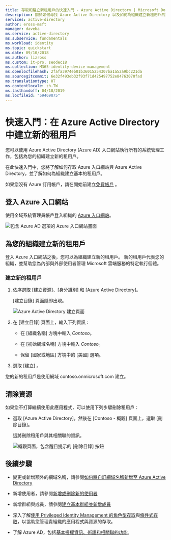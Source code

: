 ```yaml
---
title: 存取和建立新租用戶的快速入門 - Azure Active Directory | Microsoft Docs
description: 關於如何尋找 Azure Active Directory 以及如何為組織建立新租用戶的指示。
services: active-directory
author: eross-msft
manager: daveba
ms.service: active-directory
ms.subservice: fundamentals
ms.workload: identity
ms.topic: quickstart
ms.date: 09/10/2018
ms.author: lizross
ms.custom: it-pro, seodec18
ms.collection: M365-identity-device-management
ms.openlocfilehash: 2fafa3974eb01b36015254307ba1a52a9bc221da
ms.sourcegitcommit: 6e32f493eb32f93f71d425497752e84763070fad
ms.translationtype: HT
ms.contentlocale: zh-TW
ms.lasthandoff: 04/10/2019
ms.locfileid: "59469075"
---
```

# <a name="quickstart-create-a-new-tenant-in-azure-active-directory"></a>快速入門：在 Azure Active Directory 中建立新的租用戶
您可以使用 Azure Active Directory (Azure AD) 入口網站執行所有的系統管理工作，包括為您的組織建立新的租用戶。 

在此快速入門中，您將了解如何存取 Azure 入口網站與 Azure Active Directory，並了解如何為組織建立基本的租用戶。

如果您沒有 Azure 訂用帳戶，請在開始前建立[免費帳戶](https://azure.microsoft.com/free/) 。

## <a name="sign-in-to-the-azure-portal"></a>登入 Azure 入口網站
使用全域系統管理員帳戶登入組織的 [Azure 入口網站](https://portal.azure.com/)。

![包含 Azure AD 選項的 Azure 入口網站畫面](media/active-directory-access-create-new-tenant/azure-ad-portal.png)

## <a name="create-a-new-tenant-for-your-organization"></a>為您的組織建立新的租用戶
登入 Azure 入口網站之後，您可以為組織建立新的租用戶。 新的租用戶代表您的組織，並幫助您為內部與外部使用者管理 Microsoft 雲端服務的特定執行個體。

### <a name="to-create-a-new-tenant"></a>建立新的租用戶
1. 依序選取 [建立資源]、[身分識別] 和 [Azure Active Directory]。

    [建立目錄] 頁面隨即出現。

    ![Azure Active Directory 建立頁面](media/active-directory-access-create-new-tenant/azure-ad-create-new-tenant.png)

2.  在 [建立目錄] 頁面上，輸入下列資訊：
    
    - 在 [組織名稱] 方塊中輸入 _Contoso_。

    - 在 [初始網域名稱] 方塊中輸入 _Contoso_。

    - 保留 [國家或地區] 方塊中的 [美國] 選項。

3. 選取 [建立] 。

您的新的租用戶是使用網域 contoso.onmicrosoft.com 建立。

## <a name="clean-up-resources"></a>清除資源
如果您不打算繼續使用此應用程式，可以使用下列步驟刪除租用戶：

- 選取 [Azure Active Directory]，然後在 [Contoso - 概觀] 頁面上，選取 [刪除目錄]。

    這將刪除租用戶與其相關聯的資訊。

    ![概觀頁面，包含醒目提示的 [刪除目錄] 按鈕](media/active-directory-access-create-new-tenant/azure-ad-delete-new-tenant.png)

## <a name="next-steps"></a>後續步驟
- 變更或新增額外的網域名稱，請參閱[如何將自訂網域名稱新增至 Azure Active Directory](add-custom-domain.md)

- 新增使用者，請參閱[新增或刪除新的使用者](add-users-azure-active-directory.md)

- 新增群組與成員，請參閱[建立基本群組並新增成員](active-directory-groups-create-azure-portal.md)

- 深入了解[使用 Privileged Identity Management 的角色型存取](../../role-based-access-control/pim-azure-resource.md)與[條件式存取](../../role-based-access-control/conditional-access-azure-management.md)，以協助您管理貴組織的應用程式與資源的存取。

- 了解 Azure AD，包括[基本授權資訊、術語和相關聯的功能](active-directory-whatis.md)。

